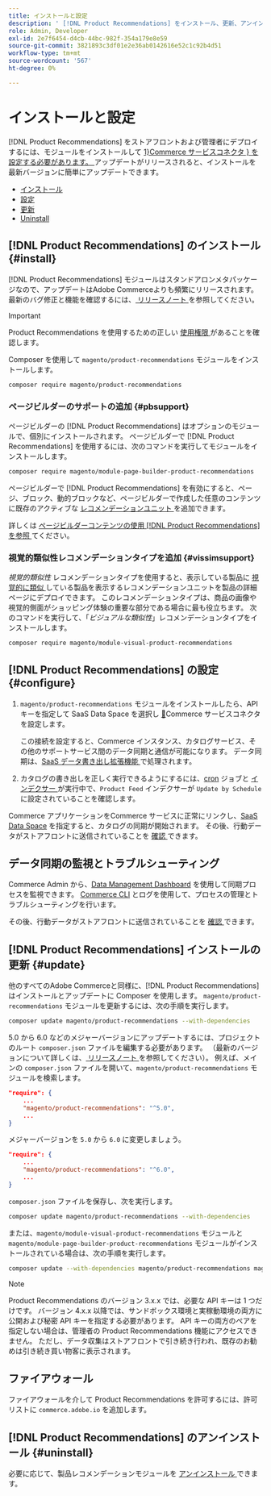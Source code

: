 ```yaml
---
title: インストールと設定
description: ' [!DNL Product Recommendations] をインストール、更新、アンインストールする方法を説明します。'
role: Admin, Developer
exl-id: 2e7f6454-d4cb-44bc-982f-354a179e8e59
source-git-commit: 3821893c3df01e2e36ab0142616e52c1c92b4d51
workflow-type: tm+mt
source-wordcount: '567'
ht-degree: 0%

---
```


# インストールと設定

[!DNL Product Recommendations] をストアフロントおよび管理者にデプロイするには、モジュールをインストールして [1&rbrace;Commerce サービスコネクタ &rbrace; を設定する必要があります。 ](../landing/saas.md)アップデートがリリースされると、インストールを最新バージョンに簡単にアップデートできます。

- [インストール](#install)
- [設定](#configure)
- [更新](#update)
- [Uninstall](#uninstall)

## [!DNL Product Recommendations] のインストール {#install}

[!DNL Product Recommendations] モジュールはスタンドアロンメタパッケージなので、アップデートはAdobe Commerceよりも頻繁にリリースされます。 最新のバグ修正と機能を確認するには、[ リリースノート ](release-notes.md) を参照してください。

>[!IMPORTANT]
>
>Product Recommendations を使用するための正しい [ 使用権限 ](../landing/saas.md#credentials) があることを確認します。

Composer を使用して `magento/product-recommendations` モジュールをインストールします。

```bash
composer require magento/product-recommendations
```

### ページビルダーのサポートの追加 {#pbsupport}

ページビルダーの [!DNL Product Recommendations] はオプションのモジュールで、個別にインストールされます。 ページビルダーで [!DNL Product Recommendations] を使用するには、次のコマンドを実行してモジュールをインストールします。

```bash
composer require magento/module-page-builder-product-recommendations
```

ページビルダーで [!DNL Product Recommendations] を有効にすると、ページ、ブロック、動的ブロックなど、ページビルダーで作成した任意のコンテンツに既存のアクティブな [ レコメンデーションユニット ](https://experienceleague.adobe.com/en/docs/commerce-admin/page-builder/add-content/recommendations) を追加できます。

詳しくは [ ページビルダーコンテンツの使用  [!DNL Product Recommendations]  を参照 ](page-builder.md) てください。

### 視覚的類似性レコメンデーションタイプを追加 {#vissimsupport}

_視覚的類似性_ レコメンデーションタイプを使用すると、表示している製品に [ 視覚的に類似 ](type.md#visualsim) している製品を表示するレコメンデーションユニットを製品の詳細ページにデプロイできます。 このレコメンデーションタイプは、商品の画像や視覚的側面がショッピング体験の重要な部分である場合に最も役立ちます。 次のコマンドを実行して、「_ビジュアルな類似性_」レコメンデーションタイプをインストールします。

```bash
composer require magento/module-visual-product-recommendations
```

## [!DNL Product Recommendations] の設定 {#configure}

1. `magento/product-recommendations` モジュールをインストールしたら、API キーを指定して SaaS Data Space を選択し [&#128279;](../landing/saas.md)Commerce サービスコネクタを設定します。

   この接続を設定すると、Commerce インスタンス、カタログサービス、その他のサポートサービス間のデータ同期と通信が可能になります。 データ同期は、[SaaS データ書き出し拡張機能 ](../data-export/overview.md) で処理されます。

1. カタログの書き出しを正しく実行できるようにするには、[cron](https://experienceleague.adobe.com/en/docs/commerce-operations/configuration-guide/cli/configure-cron-jobs) ジョブと [ インデクサー ](https://experienceleague.adobe.com/en/docs/commerce-operations/configuration-guide/cli/manage-indexers) が実行中で、`Product Feed` インデクサーが `Update by Schedule` に設定されていることを確認します。

Commerce アプリケーションをCommerce サービスに正常にリンクし、[SaaS Data Space](../landing/saas.md#saas-configuration) を指定すると、カタログの同期が開始されます。 その後、行動データがストアフロントに送信されていることを [ 確認 ](https://developer.adobe.com/commerce/services/shared-services/storefront-events/collector/verify/) できます。

## データ同期の監視とトラブルシューティング

Commerce Admin から、[Data Management Dashboard](https://experienceleague.adobe.com/en/docs/commerce-admin/systems/data-transfer/data-dashboard) を使用して同期プロセスを監視できます。 [Commerce CLI](../data-export/data-export-cli-commands.md#troubleshooting) とログを使用して、プロセスの管理とトラブルシューティングを行います。

その後、行動データがストアフロントに送信されていることを [ 確認 ](https://developer.adobe.com/commerce/services/shared-services/storefront-events/collector/verify/) できます。

## [!DNL Product Recommendations] インストールの更新 {#update}

他のすべてのAdobe Commerceと同様に、[!DNL Product Recommendations] はインストールとアップデートに Composer を使用します。 `magento/product-recommendations` モジュールを更新するには、次の手順を実行します。

```bash
composer update magento/product-recommendations --with-dependencies
```

5.0 から 6.0 などのメジャーバージョンにアップデートするには、プロジェクトのルート `composer.json` ファイルを編集する必要があります。 （最新のバージョンについて詳しくは、[ リリースノート ](release-notes.md) を参照してください）。 例えば、メインの `composer.json` ファイルを開いて、`magento/product-recommendations` モジュールを検索します。

```json
"require": {
    ...
    "magento/product-recommendations": "^5.0",
    ...
}
```

メジャーバージョンを `5.0` から `6.0` に変更しましょう。

```json
"require": {
    ...
    "magento/product-recommendations": "^6.0",
    ...
}
```

`composer.json` ファイルを保存し、次を実行します。

```bash
composer update magento/product-recommendations --with-dependencies
```

または、`magento/module-visual-product-recommendations` モジュールと `magento/module-page-builder-product-recommendations` モジュールがインストールされている場合は、次の手順を実行します。

```bash
composer update --with-dependencies magento/product-recommendations magento/module-visual-product-recommendations magento/module-page-builder-product-recommendations
```

>[!NOTE]
>
> Product Recommendations のバージョン 3.x.x では、必要な API キーは 1 つだけです。 バージョン 4.x.x 以降では、サンドボックス環境と実稼動環境の両方に公開および秘密 API キーを指定する必要があります。 API キーの両方のペアを指定しない場合は、管理者の Product Recommendations 機能にアクセスできません。 ただし、データ収集はストアフロントで引き続き行われ、既存のお勧めは引き続き買い物客に表示されます。

## ファイアウォール

ファイアウォールを介して Product Recommendations を許可するには、許可リストに `commerce.adobe.io` を追加します。

## [!DNL Product Recommendations] のアンインストール {#uninstall}

必要に応じて、製品レコメンデーションモジュールを [ アンインストール ](https://experienceleague.adobe.com/en/docs/commerce-operations/installation-guide/tutorials/uninstall-modules) できます。

